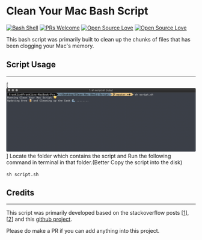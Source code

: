 # Clean Your Mac Bash Script

[![Bash Shell](https://badges.frapsoft.com/bash/v1/bash.png?v=103)](#) [![PRs Welcome](https://img.shields.io/badge/PRs-welcome-brightgreen.svg?style=flat-square)](https://github.com/beingfranklin/Clean-Your-Mac/pulls) [![Open Source Love](https://camo.githubusercontent.com/cbd785635328810304475bfe9d9ef74bd157b333/68747470733a2f2f6261646765732e66726170736f66742e636f6d2f6f732f76332f6f70656e2d736f757263652e7376673f763d313032)](#) [![Open Source Love](https://badges.frapsoft.com/os/mit/mit.svg?v=102)](#)

This bash script was primarily built to clean up the chunks of files that has been clogging your Mac's memory.

## Script Usage

---

[![Running the Script in the terminal.](https://raw.githubusercontent.com/beingfranklin/Clean-Your-Mac/master/screenshots/Running%20Script.png)]
Locate the folder which contains the script and Run the following command in terminal in that folder.(Better Copy the script into the disk)

`sh script.sh`

## Credits

---

This script was primarily developed based on the stackoverflow posts [[1](https://stackoverflow.com/questions/7688614/osx-shell-script-deleting-all-desktop-files)],[[2](https://stackoverflow.com/questions/51718727/mac-shell-script-to-delete-files)] and this [github project](https://github.com/ajkblue/clean-my-mac/blob/master/clean_my_mac.sh).

Please do make a PR if you can add anything into this project.
